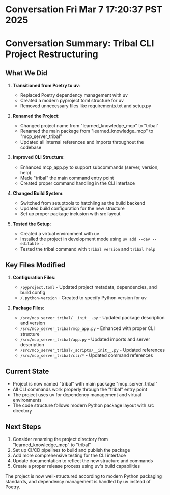 # Conversation Fri Mar  7 17:20:37 PST 2025

# Conversation Summary: Tribal CLI Project Restructuring

## What We Did

1. **Transitioned from Poetry to uv**:
   - Replaced Poetry dependency management with uv
   - Created a modern pyproject.toml structure for uv
   - Removed unnecessary files like requirements.txt and setup.py

2. **Renamed the Project**:
   - Changed project name from "learned_knowledge_mcp" to "tribal"
   - Renamed the main package from "learned_knowledge_mcp" to "mcp_server_tribal"
   - Updated all internal references and imports throughout the codebase

3. **Improved CLI Structure**:
   - Enhanced mcp_app.py to support subcommands (server, version, help)
   - Made "tribal" the main command entry point
   - Created proper command handling in the CLI interface

4. **Changed Build System**:
   - Switched from setuptools to hatchling as the build backend
   - Updated build configuration for the new structure
   - Set up proper package inclusion with src layout

5. **Tested the Setup**:
   - Created a virtual environment with uv
   - Installed the project in development mode using `uv add --dev --editable .`
   - Tested the tribal command with `tribal version` and `tribal help`

## Key Files Modified

1. **Configuration Files**:
   - `/pyproject.toml` - Updated project metadata, dependencies, and build config
   - `/.python-version` - Created to specify Python version for uv

2. **Package Files**:
   - `/src/mcp_server_tribal/__init__.py` - Updated package description and version
   - `/src/mcp_server_tribal/mcp_app.py` - Enhanced with proper CLI structure
   - `/src/mcp_server_tribal/app.py` - Updated imports and server description
   - `/src/mcp_server_tribal/_scripts/__init__.py` - Updated references
   - `/src/mcp_server_tribal/cli/*` - Updated command references

## Current State

- Project is now named "tribal" with main package "mcp_server_tribal"
- All CLI commands work properly through the "tribal" entry point
- The project uses uv for dependency management and virtual environments
- The code structure follows modern Python package layout with src directory

## Next Steps

1. Consider renaming the project directory from "learned_knowledge_mcp" to "tribal"
2. Set up CI/CD pipelines to build and publish the package
3. Add more comprehensive testing for the CLI interface
4. Update documentation to reflect the new structure and commands
5. Create a proper release process using uv's build capabilities

The project is now well-structured according to modern Python packaging standards, and dependency management is handled by uv instead of Poetry.
